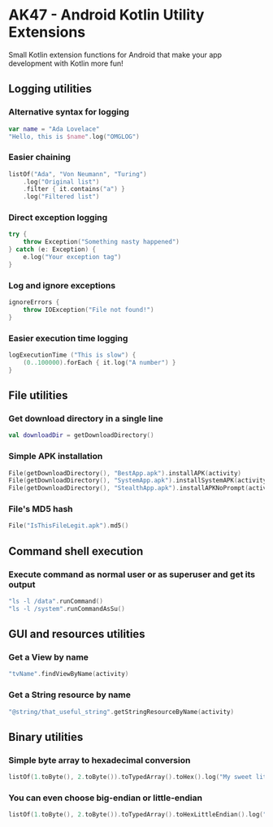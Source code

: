 # AK47 - Android Kotlin Utility Extensions

Small Kotlin extension functions for Android that make your app development with Kotlin more fun!

## Logging utilities

### Alternative syntax for logging

```kotlin
var name = "Ada Lovelace"
"Hello, this is $name".log("OMGLOG")
```

### Easier chaining

```kotlin
listOf("Ada", "Von Neumann", "Turing")
    .log("Original list")
    .filter { it.contains("a") }
    .log("Filtered list")
```

### Direct exception logging

```kotlin
try {
    throw Exception("Something nasty happened")
} catch (e: Exception) {
    e.log("Your exception tag")
}
```

### Log and ignore exceptions

```kotlin
ignoreErrors {
    throw IOException("File not found!")
}
```

### Easier execution time logging

```kotlin
logExecutionTime ("This is slow") {
    (0..100000).forEach { it.log("A number") }
}
```

## File utilities

### Get download directory in a single line

```kotlin
val downloadDir = getDownloadDirectory()
```

### Simple APK installation

```kotlin
File(getDownloadDirectory(), "BestApp.apk").installAPK(activity)
File(getDownloadDirectory(), "SystemApp.apk").installSystemAPK(activity)
File(getDownloadDirectory(), "StealthApp.apk").installAPKNoPrompt(activity)
```

### File's MD5 hash

```kotlin
File("IsThisFileLegit.apk").md5()
```

## Command shell execution

### Execute command as normal user or as superuser and get its output

```kotlin
"ls -l /data".runCommand()
"ls -l /system".runCommandAsSu()
```

## GUI and resources utilities

### Get a View by name

```kotlin
"tvName".findViewByName(activity)
```

### Get a String resource by name

```kotlin
"@string/that_useful_string".getStringResourceByName(activity)
```

## Binary utilities

### Simple byte array to hexadecimal conversion

```kotlin
listOf(1.toByte(), 2.toByte()).toTypedArray().toHex().log("My sweet little array")
```

### You can even choose big-endian or little-endian

```kotlin
listOf(1.toByte(), 2.toByte()).toTypedArray().toHexLittleEndian().log("My sweet little-endian array")
```